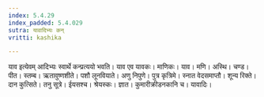 ```yaml
---
index: 5.4.29
index_padded: 5.4.029
sutra: यावादिभ्यः कन्
vritti: kashika

---
```

याव इत्येवम् आदिभ्यः स्वार्थे कन्प्रत्ययो भवति। याव एव यावकः। माणिकः। याव। मणि। अस्थि। चण्ड। पीत। स्तम्ब। ऋतावुष्णशीते। पशौ लूनवियाते। अणु निपुणे। पुत्र कृत्रिमे। स्नात वेदसमाप्तौ। शून्य रिक्ते। दान कुत्सिते। तनु सूत्रे। ईयसश्च। श्रेयस्कः। ज्ञात। कुमारीक्रीडनकानि च। यावादिः।